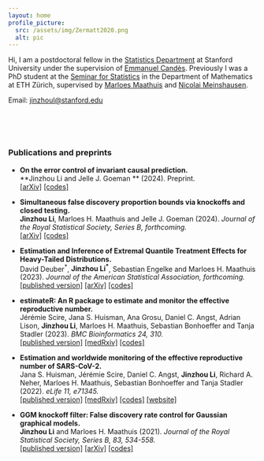 ```yaml
---
layout: home
profile_picture:
  src: /assets/img/Zermatt2020.png
  alt: pic
---
```


Hi, I am a postdoctoral fellow in the [Statistics Department](https://statistics.stanford.edu/) at Stanford University under the supervision of [Emmanuel Candès](https://candes.su.domains/). Previously I was a PhD student at the [Seminar for Statistics](https://math.ethz.ch/sfs) in the Department of Mathematics at ETH Zürich, supervised by [Marloes Maathuis](https://sites.google.com/view/marloes-maathuis) and [Nicolai Meinshausen](https://stat.ethz.ch/~nicolai/).

<!--- 
Currently I am working on topics about selective inference and causality.
--->

<!---
Here are my [CV](/assets/file/CV_JinzhouLi.pdf), [Github](https://github.com/Jinzhou-Li) and [Google Scholar](https://scholar.google.com/citations?user=xtPvl4UAAAAJ&hl=en&oi=ao).
 --->

Email: jinzhoul@stanford.edu

<!---  --->


<br />

<br />

<br />


### Publications and preprints
- **On the error control of invariant causal prediction.**
  <br>**Jinzhou Li and Jelle J. Goeman ** (2024).
  Preprint.
  <br>[\[arXiv\]](https://arxiv.org/abs/2401.03834)
  [\[codes\]](https://github.com/Jinzhou-Li/ICPsimultaneousBounds)

- **Simultaneous false discovery proportion bounds via knockoffs and closed testing.**
  <br>**Jinzhou Li**, Marloes H. Maathuis and Jelle J. Goeman (2024).
  *Journal of the Royal Statistical Society, Series B, forthcoming.*
  <br>[\[arXiv\]](https://arxiv.org/abs/2212.12822)
  [\[codes\]](https://github.com/Jinzhou-Li/KnockoffSimulFDP)

- **Estimation and Inference of Extremal Quantile Treatment Effects for Heavy-Tailed Distributions.**
  <br>David Deuber<sup>\*</sup>, **Jinzhou Li<sup>\*</sup>**, Sebastian Engelke and Marloes H. Maathuis (2023).
  *Journal of the American Statistical Association, forthcoming.*
  <br>[\[published version\]](https://www.tandfonline.com/doi/full/10.1080/01621459.2023.2252141)
  [\[arXiv\]](https://arxiv.org/abs/2110.06627)
  [\[codes\]](https://github.com/ddeuber/extremal-qte-heavy-tailed)

- **estimateR: An R package to estimate and monitor the effective reproductive number.**
  <br>Jérémie Scire, Jana S. Huisman, Ana Grosu, Daniel C. Angst, Adrian Lison, **Jinzhou Li**, Marloes H. Maathuis, Sebastian Bonhoeffer and Tanja Stadler (2023).
  *BMC Bioinformatics 24, 310.*
  <br>[\[published version\]](https://bmcbioinformatics.biomedcentral.com/articles/10.1186/s12859-023-05428-4)
  [\[medRxiv\]](https://www.medrxiv.org/content/10.1101/2022.06.30.22277095v1)
  [\[codes\]](https://github.com/covid-19-Re/estimateR)

- **Estimation and worldwide monitoring of the effective reproductive number of SARS-CoV-2.**
  <br>Jana S. Huisman, Jérémie Scire, Daniel C. Angst, **Jinzhou Li**, Richard A. Neher, Marloes H. Maathuis, Sebastian Bonhoeffer and Tanja Stadler (2022).
  *eLife 11, e71345.*
  <br>[\[published version\]](https://elifesciences.org/articles/71345)
  [\[medRxiv\]](https://www.medrxiv.org/content/10.1101/2020.11.26.20239368v4)
  [\[codes\]](https://github.com/covid-19-Re/paper-code)
  [\[website\]](https://ibz-shiny.ethz.ch/covid-19-re-international/)

- **GGM knockoff filter: False discovery rate control for Gaussian graphical models.**
  <br>**Jinzhou Li** and Marloes H. Maathuis (2021).
  *Journal of the Royal Statistical Society, Series B, 83, 534-558.*
  <br>[\[published version\]](https://rss.onlinelibrary.wiley.com/doi/10.1111/rssb.12430)
  [\[arXiv\]](https://arxiv.org/abs/1908.11611)
  [\[codes\]](https://github.com/Jinzhou-Li/GGMKnockoffFilter-R)
